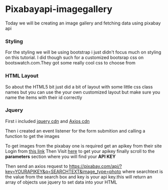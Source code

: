 # Pixabayapi-imagegallery
Today we will be creating an image gallery and fetching data using pixabay api

### Styling
For the styling we will be using bootstrap i just didn't focus much on styling on this tutorial. I did though such for a customized bootsrap css on bootswatch.com.They got some really cool css to choose from

### HTML Layout
So about the HTML5 bit just did a bit of layout with some little css class names but you can use the your own customized layout but make sure you name the items with their id correctly

### Jquery
First i included [jquery cdn](https://code.jquery.com/jquery-3.5.1.min.js) and [Axios cdn](https://cdnjs.cloudflare.com/ajax/libs/axios/0.20.0/axios.min.js)

Then i created an event listener for the form submition and calling a function to get the images

To get images from the pixabay one is required get an apikey from their site Login from [this link](https://pixabay.com/api/) Then Visit [here](https://pixabay.com/api/docs/) to get your apikey finally scroll to the **parameters** section where you will find your **API KEY**
  
Then send an axios request to https://pixabay.com/api/?key=YOURAPIKEY&q=SEARCHTEXT&image_type=photo where searchtext is the value from the search box and key is your api key.this will return an array of objects use jquery to set data into your HTML  
